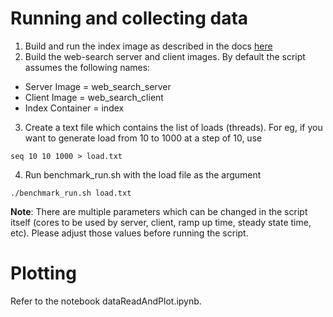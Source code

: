 # Running and collecting data

1.  Build and run the index image as described in the docs [here](https://github.com/parsa-epfl/cloudsuite/blob/web-search-update/docs/benchmarks/web-search.md)
2.  Build the web-search server and client images. By default the script assumes the following names:
  * Server Image = web_search_server
  * Client Image = web_search_client
  * Index Container = index
3. Create a text file which contains the list of loads (threads). For eg, if you want to generate load from 10 to 1000 at a step of 10, use
``` 
seq 10 10 1000 > load.txt
```

4. Run benchmark_run.sh with the load file as the argument
```
./benchmark_run.sh load.txt
```

**Note**: There are multiple parameters which can be changed in the script itself (cores to be used by server, client, ramp up time, steady state time, etc). Please adjust those values before running the script.

# Plotting
Refer to the notebook dataReadAndPlot.ipynb. 
